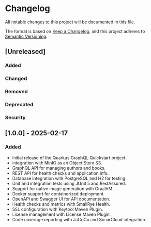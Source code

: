 # Changelog

All notable changes to this project will be documented in this file.

The format is based on [Keep a Changelog](https://keepachangelog.com/en/1.1.0/),
and this project adheres to [Semantic Versioning](https://semver.org/spec/v2.0.0.html).

## [Unreleased]
### Added
### Changed
### Removed
### Deprecated
### Security

## [1.0.0] - 2025-02-17

### Added
- Initial release of the Quarkus GraphQL Quickstart project.
- Integration with MinIO as an Object Store S3.
- GraphQL API for managing authors and books.
- REST API for health checks and application info.
- Database integration with PostgreSQL and H2 for testing.
- Unit and integration tests using JUnit 5 and RestAssured.
- Support for native image generation with GraalVM.
- Docker support for containerized deployment.
- OpenAPI and Swagger UI for API documentation.
- Health checks and metrics with SmallRye Health.
- SSL configuration with Keytool Maven Plugin.
- License management with License Maven Plugin.
- Code coverage reporting with JaCoCo and SonarCloud integration.